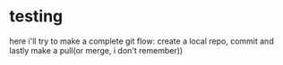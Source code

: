 # testing
here i'll try to make a complete git flow: create a local repo, commit and lastly make a pull(or merge, i don't remember))
